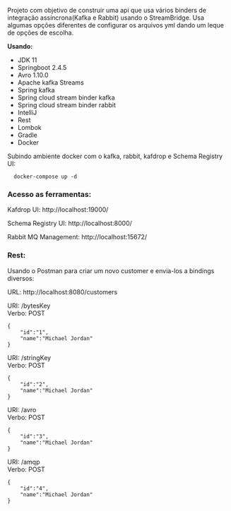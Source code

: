 Projeto com objetivo de construir uma api que usa vários binders de integração assíncrona(Kafka e Rabbit) usando o StreamBridge.
Usa algumas opções diferentes de configurar os arquivos yml dando um leque de opções de escolha.

**Usando:**

* JDK 11
* Springboot 2.4.5
* Avro 1.10.0
* Apache kafka Streams
*	Spring kafka
* Spring cloud stream binder kafka
*	Spring cloud stream binder rabbit
* IntelliJ
* Rest
* Lombok
* Gradle
* Docker


Subindo ambiente docker com o kafka, rabbit, kafdrop e Schema Registry UI:
```
  docker-compose up -d
 ```   
       
 ### Acesso as ferramentas:
    
 Kafdrop UI: http://localhost:19000/
    
 Schema Registry UI: http://localhost:8000/
     
 Rabbit MQ Management: http://localhost:15672/
    

### Rest:
Usando o Postman para criar um novo customer e envia-los a bindings diversos:

URL: http://localhost:8080/customers

URI: /bytesKey   
Verbo: POST
   
```
{
    "id":"1",
    "name":"Michael Jordan"
}
```
   
URI: /stringKey   
Verbo: POST
   
```
{
    "id":"2",
    "name":"Michael Jordan"
}
```
   
URI: /avro   
Verbo: POST
   
```
{
    "id":"3",
    "name":"Michael Jordan"
}
```

URI: /amqp   
Verbo: POST
   
```
{
    "id":"4",
    "name":"Michael Jordan"
}
```
